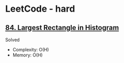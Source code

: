 # LeetCode - hard

## [84. Largest Rectangle in Histogram](https://leetcode.com/problems/largest-rectangle-in-histogram)

Solved

* Complexity: O(H)
* Memory: O(H)
